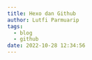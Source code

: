 ```yaml
---
title: Hexo dan Github
author: Lutfi Parmuarip
tags: 
  - blog
  - github
date: 2022-10-28 12:34:56
---
```


